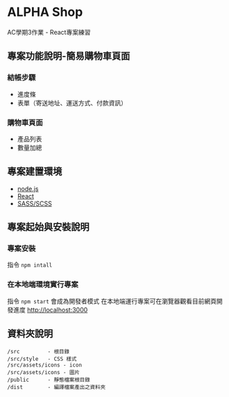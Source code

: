 # ALPHA Shop

AC學期3作業 - React專案練習

## 專案功能說明-簡易購物車頁面
### 結帳步驟
- 進度條
- 表單（寄送地址、運送方式、付款資訊）
### 購物車頁面
- 產品列表
- 數量加總

## 專案建置環境
- [node.js](https://nodejs.org/en/)
- [React](https://zh-hant.reactjs.org/)
- [SASS/SCSS](https://sass-lang.com/)

## 專案起始與安裝說明
### 專案安裝
指令 `npm intall`

### 在本地端環境實行專案
指令 `npm start` 會成為開發者模式
在本地端運行專案可在瀏覽器觀看目前網頁開發進度 [http://localhost:3000](http://localhost:3000)

## 資料夾說明
```
/src         - 根目錄
/src/style   - CSS 樣式
/src/assets/icons - icon
/src/assets/icons - 圖片
/public      - 靜態檔案根目錄
/dist        - 編譯檔案產出之資料夾
```
